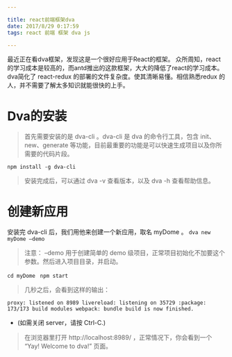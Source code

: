 ```yaml
---

title: react前端框架dva
date: 2017/8/29 0:17:59 
tags: react 前端 框架 dva js

---
```


最近正在看dva框架，发现这是一个很好应用于React的框架。 
众所周知，react的学习成本是较高的，而antd推出的这款框架，大大的降低了react的学习成本。dva简化了 react-redux 的部署的文件复杂度。使其清晰易懂。相信熟悉redux 的人，并不需要了解太多知识就能很快的上手。

<!-- more -->

# Dva的安装

> 首先需要安装的是 dva-cli 。dva-cli 是 dva 的命令行工具，包含 init、new、generate 等功能，目前最重要的功能是可以快速生成项目以及你所需要的代码片段。 

`npm install -g dva-cli `

> 安装完成后，可以通过 dva -v 查看版本，以及 dva -h 查看帮助信息。 

# 创建新应用 

安装完 dva-cli 后，我们用他来创建一个新应用，取名 myDome 。 
`dva new myDome –demo `

> 注意： –demo 用于创建简单的 demo 级项目，正常项目初始化不加要这个参数。然后进入项目目录，并启动。 

`cd myDome `
`npm start `
> 几秒之后，会看到这样的输出： 

`proxy: listened on 8989 livereload: listening on 35729 :package: 173/173 build modules webpack: bundle build is now finished.` 

- (如需关闭 server，请按 Ctrl-C.)

> 在浏览器里打开 http://localhost:8989/ ，正常情况下，你会看到一个 “Yay! Welcome to dva!” 页面。